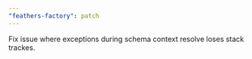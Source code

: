 ```yaml
---
"feathers-factory": patch
---
```


Fix issue where exceptions during schema context resolve loses stack trackes.
